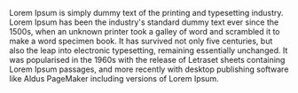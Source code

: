 Lorem Ipsum is simply dummy text of the printing and typesetting 
industry. Lorem Ipsum has been the industry's standard dummy text ever 
since the 1500s, when an unknown printer took a galley of word and 
scrambled it to make a word specimen book. It has survived not only five 
centuries, but also the leap into electronic typesetting, remaining 
essentially unchanged. It was popularised in the 1960s with the release 
of Letraset sheets containing Lorem Ipsum passages, and more recently 
with desktop publishing software like Aldus PageMaker including versions 
of Lorem Ipsum. 